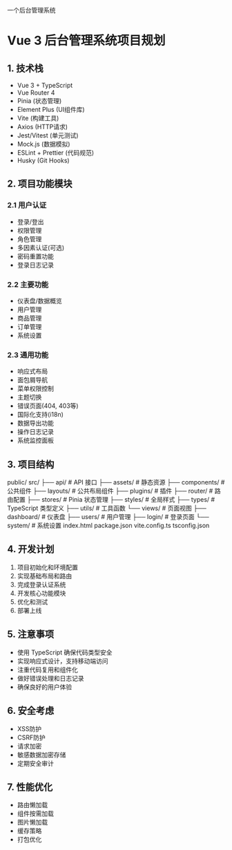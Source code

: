 一个后台管理系统
# Vue 3 后台管理系统项目规划

## 1. 技术栈
- Vue 3 + TypeScript
- Vue Router 4
- Pinia (状态管理)
- Element Plus (UI组件库)
- Vite (构建工具)
- Axios (HTTP请求)
- Jest/Vitest (单元测试)
- Mock.js (数据模拟)
- ESLint + Prettier (代码规范)
- Husky (Git Hooks)

## 2. 项目功能模块
### 2.1 用户认证
- 登录/登出
- 权限管理
- 角色管理
- 多因素认证(可选)
- 密码重置功能
- 登录日志记录

### 2.2 主要功能
- 仪表盘/数据概览
- 用户管理
- 商品管理
- 订单管理
- 系统设置

### 2.3 通用功能
- 响应式布局
- 面包屑导航
- 菜单权限控制
- 主题切换
- 错误页面(404, 403等)
- 国际化支持(i18n)
- 数据导出功能
- 操作日志记录
- 系统监控面板

## 3. 项目结构
public/
src/
├── api/ # API 接口
├── assets/ # 静态资源
├── components/ # 公共组件
    ├── layouts/ # 公共布局组件
├── plugins/ # 插件
├── router/ # 路由配置
├── stores/ # Pinia 状态管理
├── styles/ # 全局样式
├── types/ # TypeScript 类型定义
├── utils/ # 工具函数
└── views/ # 页面视图
    ├── dashboard/ # 仪表盘
    ├── users/ # 用户管理
    ├── login/ # 登录页面
    └── system/ # 系统设置
index.html
package.json
vite.config.ts
tsconfig.json
## 4. 开发计划
1. 项目初始化和环境配置
2. 实现基础布局和路由
3. 完成登录认证系统
4. 开发核心功能模块
5. 优化和测试
6. 部署上线

## 5. 注意事项
- 使用 TypeScript 确保代码类型安全
- 实现响应式设计，支持移动端访问
- 注重代码复用和组件化
- 做好错误处理和日志记录
- 确保良好的用户体验
## 6. 安全考虑
- XSS防护
- CSRF防护
- 请求加密
- 敏感数据加密存储
- 定期安全审计
## 7. 性能优化
- 路由懒加载
- 组件按需加载
- 图片懒加载
- 缓存策略
- 打包优化